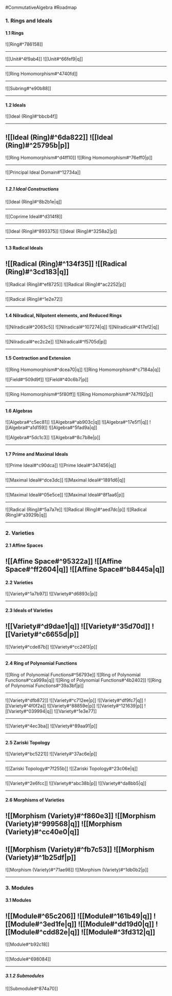#CommutativeAlgebra #Roadmap 

### 1. Rings and Ideals
#### 1.1 Rings
![[Ring#^786158]]

---

![[Unit#^4f9ab4]]
![[Unit#^66fef9|q]]

---
![[Ring Homomorphism#^4740fd]]

---
![[Subring#^e90b88]]

---

#### 1.2 Ideals
![[Ideal (Ring)#^bbcb4f]]

---
![[Ideal (Ring)#^6da822]]
![[Ideal (Ring)#^25795b|p]]
---
![[Ring Homomorphism#^d4ff10]]
![[Ring Homomorphism#^76eff0|p]]

---
![[Principal Ideal Domain#^12734a]]

---
##### 1.2.1 Ideal Constructions
![[Ideal (Ring)#^8b2b1e|q]]

---
![[Coprime Ideal#^d314f8]]

---
![[Ideal (Ring)#^893375]]
![[Ideal (Ring)#^3258a2|p]]

---


#### 1.3 Radical Ideals
![[Radical (Ring)#^134f35]]
![[Radical (Ring)#^3cd183|q]]
---
![[Radical (Ring)#^ef8725]]
![[Radical (Ring)#^ac2252|p]]

---
![[Radical (Ring)#^1e2e72]]

---
#### 1.4 Nilradical, Nilpotent elements, and Reduced Rings
![[Nilradical#^2063c5]]
![[Nilradical#^107274|q]]
![[Nilradical#^417ef2|q]]

---

![[Nilradical#^ec2c2e]]
![[Nilradical#^f5705d|p]]

---
#### 1.5 Contraction and Extension
![[Ring Homomorphism#^dcea70|q]]
![[Ring Homomorphism#^c7184a|q]]


![[Field#^509d9f]]
![[Field#^40c6b7|p]]

---
![[Ring Homomorphism#^5f80ff]]
![[Ring Homomorphism#^747f92|p]]

---
#### 1.6 Algebras
![[Algebra#^c5ec81]]
![[Algebra#^ab903c|q]]
![[Algebra#^17e5f1|q]]
![[Algebra#^a1d159]]
![[Algebra#^5fad9a|q]]

![[Algebra#^5dc1c3]]
![[Algebra#^8c7b8e|p]]

---
#### 1.7 Prime and Maximal Ideals

![[Prime Ideal#^c90dca]]
![[Prime Ideal#^347456|q]]

---
![[Maximal Ideal#^dce3dc]]
![[Maximal Ideal#^1891d6|q]]

---
![[Maximal Ideal#^05e5ce]]
![[Maximal Ideal#^8f1aa6|p]]


---
![[Radical (Ring)#^5a7a7e]]
![[Radical (Ring)#^aed7dc|p]]
![[Radical (Ring)#^a3929b|q]]

---

### 2. Varieties
#### 2.1 Affine Spaces
![[Affine Space#^95322a]]
![[Affine Space#^ff2604|q]]
![[Affine Space#^b8445a|q]]
---
#### 2.2 Varieties
![[Variety#^1a7b97]]
![[Variety#^d6893c|p]]

---
#### 2.3 Ideals of Varieties
![[Variety#^d9dae1|q]]
![[Variety#^35d70d]]
![[Variety#^c6655d|p]]
---
![[Variety#^cde87b]]
![[Variety#^cc24f3|p]]

---
#### 2.4 Ring of Polynomial Functions
![[Ring of Polynomial Functions#^56793e]]
![[Ring of Polynomial Functions#^ca999a|q]]
![[Ring of Polynomial Functions#^4b2402]]
![[Ring of Polynomial Functions#^39a3bf|p]]

---
![[Variety#^dfb872]]
![[Variety#^c712ee|p]]
![[Variety#^df9fc7|q]]
![[Variety#^4f0f2a]]
![[Variety#^88859e|p]]
![[Variety#^121639|p]]
![[Variety#^039994|q]]
![[Variety#^1e3e77]]

---
![[Variety#^4ec3ba]]
![[Variety#^89aa91|p]]

---
#### 2.5 Zariski Topology
![[Variety#^bc5221]]
![[Variety#^37ac6e|p]]

---
![[Zariski Topology#^7f255b]]
![[Zariski Topology#^23c06e|q]]


---
![[Variety#^2e6fcc]]
![[Variety#^abc38b|p]]
![[Variety#^da8bb5|q]]

---
#### 2.6 Morphisms of Varieties

![[Morphism (Variety)#^f860e3]]
![[Morphism (Variety)#^999568|q]]
![[Morphism (Variety)#^cc40e0|q]]
---
![[Morphism (Variety)#^fb7c53]]
![[Morphism (Variety)#^1b25df|p]]
---
![[Morphism (Variety)#^71ae98]]
![[Morphism (Variety)#^1db0b2|p]]

---
### 3. Modules
#### 3.1 Modules
![[Module#^65c206]]
![[Module#^161b49|q]]
![[Module#^3ed1fe|q]]
![[Module#^dd19d0|q]]
![[Module#^cdd82e|q]]
![[Module#^3fd312|q]]
---

![[Module#^b92c18]]

---
![[Module#^698084]]

---
##### 3.1.2 Submodules
![[Submodule#^874a70]]